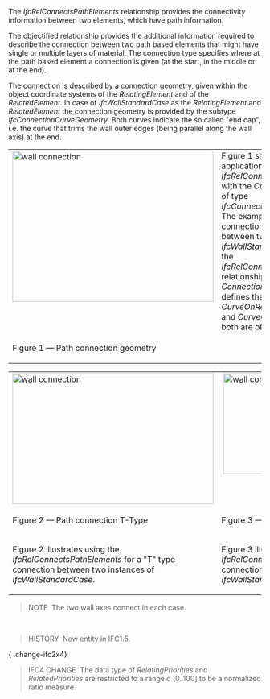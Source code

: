 The _IfcRelConnectsPathElements_ relationship provides the connectivity information between two elements, which have path information.

The objectified relationship provides the additional information required to describe the connection between two path based elements that might have single or multiple layers of material. The connection type specifies where at the path based element a connection is given (at the start, in the middle or at the end).

The connection is described by a connection geometry, given within the object coordinate systems of the _RelatingElement_ and of the _RelatedElement_. In case of _IfcWallStandardCase_ as the _RelatingElement_ and _RelatedElement_ the connection geometry is provided by the subtype _IfcConnectionCurveGeometry_. Both curves indicate the so called "end cap", i.e. the curve that trims the wall outer edges (being parallel along the wall axis) at the end.

<table cellpadding="2" cellspacing="2">
 <tr valign="top">
  <td valign="top" align="left" width="410"><img src="../../../../../../figures/ifcrelconnectspathelements-fig1.png" alt="wall connection" width="400" height="300" border="0">
  </td>
  <td>Figure 1 shows the application of <em>IfcRelConnectsPathElements</em> with the <em>ConnectionGeometry</em> of type  <em>IfcConnectionCurveGeometry</em>. The example shows the connection relationship between two instances of <em>IfcWallStandardCase</em> using the
 <em>IfcRelConnectsPathElements</em> relationship. The <em>ConnectionCurveGeometry</em> defines the <em>CurveOnReleatingElement</em> and
 <em>CurveOnRelatedElement</em>, both are of type <em>IfcPolyline</em>.</td>
 </tr>
 <tr>
  <td>
   <p class="figure">Figure 1 &mdash; Path connection geometry</p>
  </td>
  <td>
  </td>
 </tr>
</table>

<table cellpadding="2" cellspacing="2">
 <tr valign="top">
  <td valign="top" align="left" width="410"><img src="../../../../../../figures/ifcrelconnectspathelements-fig3.png" alt="wall connection" width="400" height="260" border="0">
  </td>
  <td valign="top" align="left">&nbsp;<img src="../../../../../../figures/ifcrelconnectspathelements-fig2.png" alt="wall connection" width="320" height="200" border="0">
  </td>
 </tr>
 <tr valign="top">
  <td valign="top" align="left" width="410">
   <p class="figure">Figure 2 &mdash; Path connection T-Type</p>
  </td>
  <td valign="top" align="left" width="400">
   <p class="figure">Figure 3 &mdash; Path connection L-Type</p>
  </td>
 </tr>
 <tr valign="top">
  <td valign="top" align="left" width="410">
   <p>Figure 2 illustrates using the <em>IfcRelConnectsPathElements</em> for a "T" type connection between two instances of <em>IfcWallStandardCase</em>.</p>
  </td>
  <td valign="top" align="left" width="400">
   <p>Figure 3 illustrates using the <em>IfcRelConnectsPathElements</em> for a "L" type connection between two instances of <em>IfcWallStandardCase</em>.</p>
  </td>
 </tr> 
</table>

> NOTE&nbsp; The two wall axes connect in each case.

&nbsp;

> HISTORY&nbsp; New entity in IFC1.5.

{ .change-ifc2x4}
> IFC4 CHANGE&nbsp; The data type of _RelatingPriorities_ and _RelatedPriorities_ are restricted to a range o [0..100] to be a normalized ratio measure.
